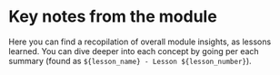 # Key notes from the module

Here you can find a recopilation of overall module insights, as lessons learned. You can dive deeper into each concept by going per each summary (found as `${lesson_name} - Lesson ${lesson_number}`).